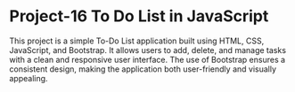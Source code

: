 # Project-16 To Do List in JavaScript
This project is a simple To-Do List application built using HTML, CSS, JavaScript, and Bootstrap. It allows users to add, delete, and manage tasks with a clean and responsive user interface. The use of Bootstrap ensures a consistent design, making the application both user-friendly and visually appealing.
